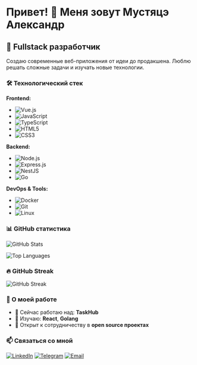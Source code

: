 # Привет! 👋 Меня зовут Мустяцэ Александр

## 🚀 Fullstack разработчик

Создаю современные веб-приложения от идеи до продакшена. Люблю решать сложные задачи и изучать новые технологии.

### 🛠 Технологический стек

**Frontend:**
- ![Vue.js](https://img.shields.io/badge/Vue.js-4FC08D?style=flat&logo=vue.js&logoColor=white)
- ![JavaScript](https://img.shields.io/badge/JavaScript-F7DF1E?style=flat&logo=javascript&logoColor=black)
- ![TypeScript](https://img.shields.io/badge/TypeScript-007ACC?style=flat&logo=typescript&logoColor=white)
- ![HTML5](https://img.shields.io/badge/HTML5-E34F26?style=flat&logo=html5&logoColor=white)
- ![CSS3](https://img.shields.io/badge/CSS3-1572B6?style=flat&logo=css3&logoColor=white)

**Backend:**
- ![Node.js](https://img.shields.io/badge/Node.js-43853D?style=flat&logo=node.js&logoColor=white)
- ![Express.js](https://img.shields.io/badge/Express.js-404D59?style=flat&logo=express&logoColor=white)
- ![NestJS](https://img.shields.io/badge/NestJS-E0234E?style=flat&logo=nestjs&logoColor=white)
- ![Go](https://img.shields.io/badge/Go-00ADD8?style=flat&logo=go&logoColor=white)

**DevOps & Tools:**
- ![Docker](https://img.shields.io/badge/Docker-2496ED?style=flat&logo=docker&logoColor=white)
- ![Git](https://img.shields.io/badge/Git-F05032?style=flat&logo=git&logoColor=white)
- ![Linux](https://img.shields.io/badge/Linux-FCC624?style=flat&logo=linux&logoColor=black)

### 📊 GitHub статистика

![GitHub Stats](https://github-readme-stats.vercel.app/api?username=Alexmust2&show_icons=true&theme=dark&hide_border=true&count_private=true)

![Top Languages](https://github-readme-stats.vercel.app/api/top-langs/?username=Alexmust2&layout=compact&theme=dark&hide_border=true)

### 🔥 GitHub Streak

![GitHub Streak](https://github-readme-streak-stats.herokuapp.com/?user=Alexmust2&theme=dark&hide_border=true)

### 💼 О моей работе

- 🔭 Сейчас работаю над: **TaskHub**
- 🌱 Изучаю: **React**, **Golang**
- 👯 Открыт к сотрудничеству в **open source проектах**

### 📫 Связаться со мной

[![LinkedIn](https://img.shields.io/badge/LinkedIn-0077B5?style=flat&logo=linkedin&logoColor=white)]([https://linkedin.com/in/YOUR_PROFILE](https://www.linkedin.com/in/%D0%B0%D0%BB%D0%B5%D0%BA%D1%81%D0%B0%D0%BD%D0%B4%D1%80-%D0%BC%D1%83%D1%81%D1%82%D1%8F%D1%86%D1%8D-79a68322b/))
[![Telegram](https://img.shields.io/badge/Telegram-2CA5E0?style=flat&logo=telegram&logoColor=white)](https://t.me/@Spraym1)
[![Email](https://img.shields.io/badge/Email-D14836?style=flat&logo=gmail&logoColor=white)](mailto:alex.must2003@mail.ru)

